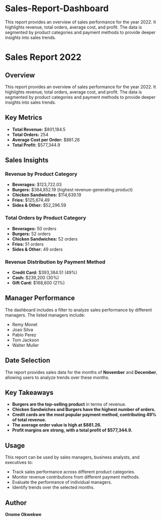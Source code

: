 # Sales-Report-Dashboard
This report provides an overview of sales performance for the year 2022. It highlights revenue, total orders, average cost, and profit. The data is segmented by product categories and payment methods to provide deeper insights into sales trends.
# Sales Report 2022

## Overview
This report provides an overview of sales performance for the year 2022. It highlights revenue, total orders, average cost, and profit. The data is segmented by product categories and payment methods to provide deeper insights into sales trends.

## Key Metrics
- **Total Revenue:** $801,184.5
- **Total Orders:** 254
- **Average Cost per Order:** $881.26
- **Total Profit:** $577,344.9

## Sales Insights

### Revenue by Product Category
- **Beverages:** $123,722.03
- **Burgers:** $384,852.19 (highest revenue-generating product)
- **Chicken Sandwiches:** $114,639.19
- **Fries:** $125,674.49
- **Sides & Other:** $52,296.59

### Total Orders by Product Category
- **Beverages:** 50 orders
- **Burgers:** 52 orders
- **Chicken Sandwiches:** 52 orders
- **Fries:** 51 orders
- **Sides & Other:** 49 orders

### Revenue Distribution by Payment Method
- **Credit Card:** $393,384.51 (49%)
- **Cash:** $239,200 (30%)
- **Gift Card:** $168,600 (21%)

## Manager Performance
The dashboard includes a filter to analyze sales performance by different managers. The listed managers include:
- Remy Monet
- Joao Silva
- Pablo Perez
- Tom Jackson
- Walter Muller

## Date Selection
The report provides sales data for the months of **November** and **December**, allowing users to analyze trends over these months.

## Key Takeaways
- **Burgers are the top-selling product** in terms of revenue.
- **Chicken Sandwiches and Burgers have the highest number of orders.**
- **Credit cards are the most popular payment method, contributing 49% of total revenue.**
- **The average order value is high at $881.26.**
- **Profit margins are strong, with a total profit of $577,344.9.**

## Usage
This report can be used by sales managers, business analysts, and executives to:
- Track sales performance across different product categories.
- Monitor revenue contributions from different payment methods.
- Evaluate the performance of individual managers.
- Identify trends over the selected months.

## Author
**Onome Okwekwe**

